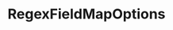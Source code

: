 ---
optionsClassName: RegexFieldMapOptions
optionsClassFullName: MigrationTools.Tools.RegexFieldMapOptions
configurationSamples:
- name: defaults
  description: 
  code: >-
    {
      "MigrationTools": {
        "CommonTools": {
          "FieldMappingTool": {
            "FieldDefaults": {
              "RegexFieldMap": {}
            }
          }
        }
      }
    }
  sampleFor: MigrationTools.Tools.RegexFieldMapOptions
- name: Classic
  description: 
  code: >-
    {
      "$type": "RegexFieldMapOptions",
      "WorkItemTypeName": null,
      "sourceField": null,
      "targetField": null,
      "pattern": null,
      "replacement": null,
      "Enabled": false,
      "ApplyTo": null
    }
  sampleFor: MigrationTools.Tools.RegexFieldMapOptions
description: I just need that bit of a field... need to send "2016.2" to two fields, one for year and one for release? Done.
className: RegexFieldMapOptions
typeName: FieldMaps
architecture: v1
options:
- parameterName: ApplyTo
  type: List
  description: missng XML code comments
  defaultValue: missng XML code comments
- parameterName: Enabled
  type: Boolean
  description: If set to `true` then the Fieldmap will run. Set to `false` and the processor will not run.
  defaultValue: missng XML code comments
- parameterName: pattern
  type: String
  description: missng XML code comments
  defaultValue: missng XML code comments
- parameterName: replacement
  type: String
  description: missng XML code comments
  defaultValue: missng XML code comments
- parameterName: sourceField
  type: String
  description: missng XML code comments
  defaultValue: missng XML code comments
- parameterName: targetField
  type: String
  description: missng XML code comments
  defaultValue: missng XML code comments
- parameterName: WorkItemTypeName
  type: String
  description: missng XML code comments
  defaultValue: missng XML code comments
status: ready
processingTarget: Work Item Field
classFile: /src/MigrationTools/Tools/FieldMappingTool/FieldMaps/RegexFieldMapOptions.cs
optionsClassFile: /src/MigrationTools/Tools/FieldMappingTool/FieldMaps/RegexFieldMapOptions.cs

redirectFrom:
- /Reference/v1/FieldMaps/RegexFieldMapOptions/
layout: reference
toc: true
permalink: /Reference/FieldMaps/RegexFieldMapOptions/
title: RegexFieldMapOptions
categories:
- FieldMaps
- v1
topics:
- topic: notes
  path: /FieldMaps/RegexFieldMapOptions-notes.md
  exists: false
  markdown: ''
- topic: introduction
  path: /FieldMaps/RegexFieldMapOptions-introduction.md
  exists: false
  markdown: ''

---
